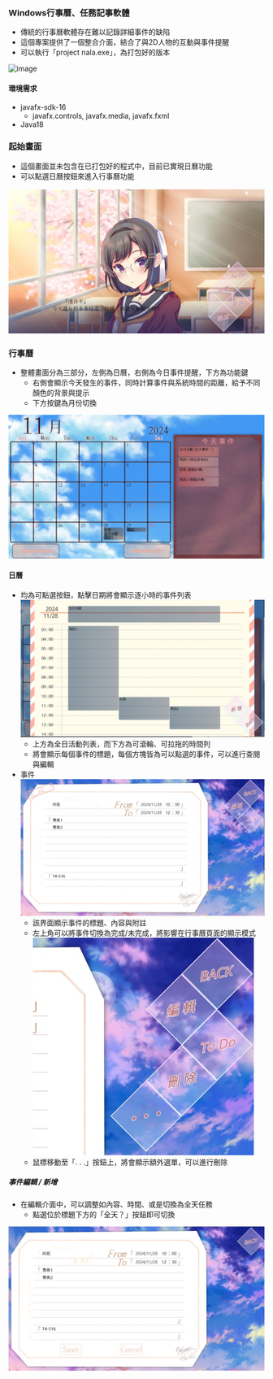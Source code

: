 ### Windows行事曆、任務記事軟體
- 傳統的行事曆軟體存在難以記錄詳細事件的缺陷
- 這個專案提供了一個整合介面，結合了與2D人物的互動與事件提醒
- 可以執行「project nala.exe」，為打包好的版本

![image](images/demo.gif)

#### 環境需求
- javafx-sdk-16
    - javafx.controls, javafx.media, javafx.fxml
- Java18

### 起始畫面
- 這個畫面並未包含在已打包好的程式中，目前已實現日曆功能
- 可以點選日曆按鈕來進入行事曆功能

![image](images/homePage.jpg)

### 行事曆
- 整體畫面分為三部分，左側為日曆，右側為今日事件提醒，下方為功能鍵
    - 右側會顯示今天發生的事件，同時計算事件與系統時間的距離，給予不同顏色的背景與提示
    - 下方按鍵為月份切換

![image](images/calendar.jpg)
#### 日曆
- 均為可點選按鈕，點擊日期將會顯示逐小時的事件列表
![image](images/scheduler.jpg)
    - 上方為全日活動列表，而下方為可滾輪、可拉拖的時間列
    - 將會顯示每個事件的標題，每個方塊皆為可以點選的事件，可以進行查閱與編輯
- 事件
![image](images/task.jpg)
    - 該界面顯示事件的標題、內容與附註
    - 左上角可以將事件切換為完成/未完成，將影響在行事曆頁面的顯示模式
    ![image](images/button.jpg)
    - 鼠標移動至「. . .」按鈕上，將會顯示額外選單，可以進行刪除
    
##### 事件編輯 / 新增
- 在編輯介面中，可以調整如內容、時間、或是切換為全天任務
    - 點選位於標題下方的「全天？」按鈕即可切換

![image](images/edit.jpg)

